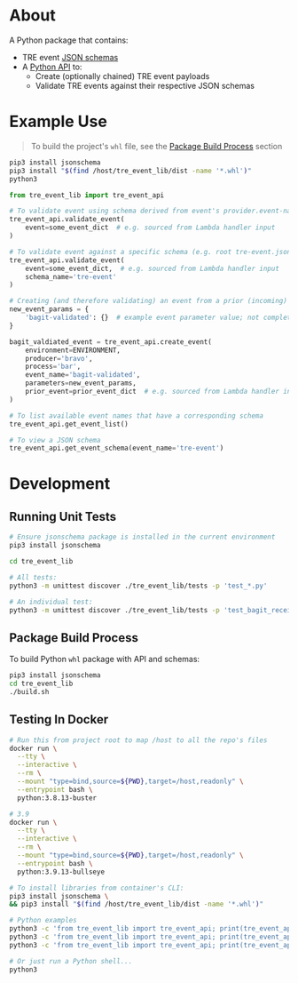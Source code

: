 # About

A Python package that contains:

* TRE event [JSON schemas](../tre_schemas/)
* A [Python API](tre_event_lib/tre_event_api.py) to:
  * Create (optionally chained) TRE event payloads
  * Validate TRE events against their respective JSON schemas

# Example Use

> To build the project's `whl` file, see the [Package Build Process](#package-build-process)
  section

```bash
pip3 install jsonschema
pip3 install "$(find /host/tre_event_lib/dist -name '*.whl')"
python3
```

```python
from tre_event_lib import tre_event_api

# To validate event using schema derived from event's provider.event-name field:
tre_event_api.validate_event(
    event=some_event_dict  # e.g. sourced from Lambda handler input
)

# To validate event against a specific schema (e.g. root tre-event.json schema)
tre_event_api.validate_event(
    event=some_event_dict,  # e.g. sourced from Lambda handler input
    schema_name='tre-event'
)

# Creating (and therefore validating) an event from a prior (incoming) event
new_event_params = {
    'bagit-validated': {}  # example event parameter value; not complete
}

bagit_valdiated_event = tre_event_api.create_event(
    environment=ENVIRONMENT,
    producer='bravo',
    process='bar',
    event_name='bagit-validated',
    parameters=new_event_params,
    prior_event=prior_event_dict  # e.g. sourced from Lambda handler input
)

# To list available event names that have a corresponding schema
tre_event_api.get_event_list()

# To view a JSON schema
tre_event_api.get_event_schema(event_name='tre-event')
```

# Development

## Running Unit Tests

```bash
# Ensure jsonschema package is installed in the current environment
pip3 install jsonschema
```

```bash
cd tre_event_lib

# All tests:
python3 -m unittest discover ./tre_event_lib/tests -p 'test_*.py'

# An individual test:
python3 -m unittest discover ./tre_event_lib/tests -p 'test_bagit_received.py'
```

## Package Build Process

To build Python `whl` package with API and schemas:

```bash
pip3 install jsonschema
cd tre_event_lib
./build.sh
```

## Testing In Docker

```bash
# Run this from project root to map /host to all the repo's files
docker run \
  --tty \
  --interactive \
  --rm \
  --mount "type=bind,source=${PWD},target=/host,readonly" \
  --entrypoint bash \
  python:3.8.13-buster

# 3.9
docker run \
  --tty \
  --interactive \
  --rm \
  --mount "type=bind,source=${PWD},target=/host,readonly" \
  --entrypoint bash \
  python:3.9.13-bullseye
```

```bash
# To install libraries from container's CLI:
pip3 install jsonschema \
&& pip3 install "$(find /host/tre_event_lib/dist -name '*.whl')"
```

```bash
# Python examples
python3 -c 'from tre_event_lib import tre_event_api; print(tre_event_api.EVENT_VERSION)'
python3 -c 'from tre_event_lib import tre_event_api; print(tre_event_api.get_event_list())'
python3 -c 'from tre_event_lib import tre_event_api; print(tre_event_api.get_schema_store())'

# Or just run a Python shell...
python3
```
